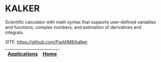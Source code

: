 # KALKER

 Scientific calculator with math syntax that supports user-defined variables and functions, complex numbers, and estimation of derivatives and integrals.

 SITE: https://github.com/PaddiM8/kalker

 | [Applications](https://portable-linux-apps.github.io/apps.html) | [Home](https://portable-linux-apps.github.io)
 | --- | --- |
